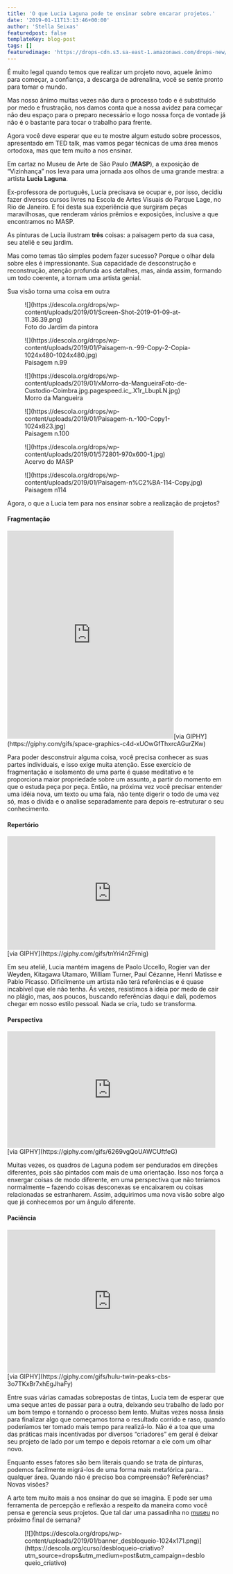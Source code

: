 ```yaml
---
title: 'O que Lucia Laguna pode te ensinar sobre encarar projetos.'
date: '2019-01-11T13:13:46+00:00'
author: 'Stella Seixas'
featuredpost: false
templateKey: blog-post
tags: []
featuredimage: 'https://drops-cdn.s3.sa-east-1.amazonaws.com/drops-new/wp-content/uploads/2019/01/10143813/capa_LUCIA-150x150.png'
---
```

É muito legal quando temos que realizar um projeto novo, aquele ânimo para começar, a confiança, a descarga de adrenalina, você se sente pronto para tomar o mundo.

Mas nosso ânimo muitas vezes não dura o processo todo e é substituído por medo e frustração, nos damos conta que a nossa avidez para começar não deu espaço para o preparo necessário e logo nossa força de vontade já não é o bastante para tocar o trabalho para frente.

Agora você deve esperar que eu te mostre algum estudo sobre processos, apresentado em TED talk, mas vamos pegar técnicas de uma área menos ortodoxa, mas que tem muito a nos ensinar.

Em cartaz no Museu de Arte de São Paulo (**MASP**), a exposição de “Vizinhança” nos leva para uma jornada aos olhos de uma grande mestra: a artista **Lucia Laguna**.

Ex-professora de português, Lucia precisava se ocupar e, por isso, decidiu fazer diversos cursos livres na Escola de Artes Visuais do Parque Lage, no Rio de Janeiro. E foi desta sua experiência que surgiram peças maravilhosas, que renderam vários prêmios e exposições, inclusive a que encontramos no MASP.

As pinturas de Lucia ilustram **três** coisas: a paisagem perto da sua casa, seu ateliê e seu jardim.

Mas como temas tão simples podem fazer sucesso? Porque o olhar dela sobre eles é impressionante. Sua capacidade de desconstrução e reconstrução, atenção profunda aos detalhes, mas, ainda assim, formando um todo coerente, a tornam uma artista genial.

Sua visão torna uma coisa em outra

<figure class="wp-block-image is-resized">![](https://descola.org/drops/wp-content/uploads/2019/01/Screen-Shot-2019-01-09-at-11.36.39.png)<figcaption>Foto do Jardim da pintora</figcaption></figure><figure class="wp-block-image is-resized">![](https://descola.org/drops/wp-content/uploads/2019/01/Paisagem-n.-99-Copy-2-Copia-1024x480-1024x480.jpg)<figcaption>Paisagem n.99</figcaption></figure><figure class="wp-block-image is-resized">![](https://descola.org/drops/wp-content/uploads/2019/01/xMorro-da-MangueiraFoto-de-Custodio-Coimbra.jpg.pagespeed.ic_.X1r_LbupLN.jpg)<figcaption>Morro da Mangueira</figcaption></figure><figure class="wp-block-image is-resized">![](https://descola.org/drops/wp-content/uploads/2019/01/Paisagem-n.-100-Copy1-1024x823.jpg)<figcaption>Paisagem n.100</figcaption></figure><figure class="wp-block-image is-resized">![](https://descola.org/drops/wp-content/uploads/2019/01/572801-970x600-1.jpg)<figcaption>Acervo do MASP</figcaption></figure><figure class="wp-block-image is-resized">![](https://descola.org/drops/wp-content/uploads/2019/01/Paisagem-n%C2%BA-114-Copy.jpg)<figcaption>Paisagem n114</figcaption></figure>Agora, o que a Lucia tem para nos ensinar sobre a realização de projetos?

#### **Fragmentação** 

<iframe allowfullscreen="" class="giphy-embed" frameborder="0" height="480" loading="lazy" src="https://giphy.com/embed/xUOwGfThxrcAGurZKw" width="384"></iframe>[via GIPHY](https://giphy.com/gifs/space-graphics-c4d-xUOwGfThxrcAGurZKw)

Para poder desconstruir alguma coisa, você precisa conhecer as suas partes individuais, e isso exige muita atenção. Esse exercício de fragmentação e isolamento de uma parte é quase meditativo e te proporciona maior propriedade sobre um assunto, a partir do momento em que o estuda peça por peça. Então, na próxima vez você precisar entender uma idéia nova, um texto ou uma fala, não tente digerir o todo de uma vez só, mas o divida e o analise separadamente para depois re-estruturar o seu conhecimento.

#### **Repertório**

<iframe allowfullscreen="" class="giphy-embed" frameborder="0" height="262" loading="lazy" src="https://giphy.com/embed/tnYri4n2Frnig" width="480"></iframe>[via GIPHY](https://giphy.com/gifs/tnYri4n2Frnig)

Em seu ateliê, Lucia mantém imagens de Paolo Uccello, Rogier van der Weyden, Kitagawa Utamaro, William Turner, Paul Cézanne, Henri Matisse e Pablo Picasso. Dificilmente um artista não terá referências e é quase incabível que ele não tenha. Às vezes, resistimos à ideia por medo de cair no plágio, mas, aos poucos, buscando referências daqui e dali, podemos chegar em nosso estilo pessoal. Nada se cria, tudo se transforma.

#### **Perspectiva** 

<iframe allowfullscreen="" class="giphy-embed" frameborder="0" height="269" loading="lazy" src="https://giphy.com/embed/6269vgQoUAWCUftfeG" width="480"></iframe>[via GIPHY](https://giphy.com/gifs/6269vgQoUAWCUftfeG)

Muitas vezes, os quadros de Laguna podem ser pendurados em direções diferentes, pois são pintados com mais de uma orientação. Isso nos força a enxergar coisas de modo diferente, em uma perspectiva que não teríamos normalmente – fazendo coisas desconexas se encaixarem ou coisas relacionadas se estranharem. Assim, adquirimos uma nova visão sobre algo que já conhecemos por um ângulo diferente.

#### **Paciência**

<iframe allowfullscreen="" class="giphy-embed" frameborder="0" height="330" loading="lazy" src="https://giphy.com/embed/3o7TKxBr7xhEgJhaFy" width="480"></iframe>[via GIPHY](https://giphy.com/gifs/hulu-twin-peaks-cbs-3o7TKxBr7xhEgJhaFy)

Entre suas várias camadas sobrepostas de tintas, Lucia tem de esperar que uma seque antes de passar para a outra, deixando seu trabalho de lado por um bom tempo e tornando o processo bem lento. Muitas vezes nossa ânsia para finalizar algo que começamos torna o resultado corrido e raso, quando poderíamos ter tomado mais tempo para realizá-lo. Não é a toa que uma das práticas mais incentivadas por diversos “criadores” em geral é deixar seu projeto de lado por um tempo e depois retornar a ele com um olhar novo.

Enquanto esses fatores são bem literais quando se trata de pinturas, podemos facilmente migrá-los de uma forma mais metafórica para… qualquer área. Quando não é preciso boa compreensão? Referências? Novas visões?

A arte tem muito mais a nos ensinar do que se imagina. E pode ser uma ferramenta de percepção e reflexão a respeito da maneira como você pensa e gerencia seus projetos. Que tal dar uma passadinha no [museu](https://masp.org.br/exposicoes/lucia-laguna) no próximo final de semana?

<figure class="wp-block-image">[![](https://descola.org/drops/wp-content/uploads/2019/01/banner_desbloqueio-1024x171.png)](https://descola.org/curso/desbloqueio-criativo?utm_source=drops&utm_medium=post&utm_campaign=desbloqueio_criativo)</figure>